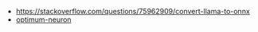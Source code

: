 - https://stackoverflow.com/questions/75962909/convert-llama-to-onnx
- [optimum-neuron](https://pypi.org/project/optimum-neuron/)

